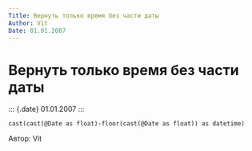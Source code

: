 ```yaml
---
Title: Вернуть только время без части даты
Author: Vit
Date: 01.01.2007
---
```



Вернуть только время без части даты
===================================

::: {.date}
01.01.2007
:::

    cast(cast(@Date as float)-floor(cast(@Date as float)) as datetime)

Автор: Vit
